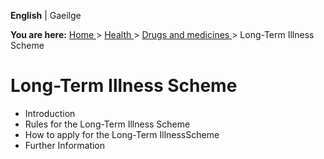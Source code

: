 **English** |  Gaeilge 

**You are here:** [ Home ](/en/) > [ Health ](/en/health/) > [ Drugs and
medicines ](/en/health/drugs-and-medicines/) > Long-Term Illness Scheme

#  Long-Term Illness Scheme

  * Introduction 
  * Rules for the Long-Term Illness Scheme 
  * How to apply for the Long-Term IllnessScheme 
  * Further Information 
